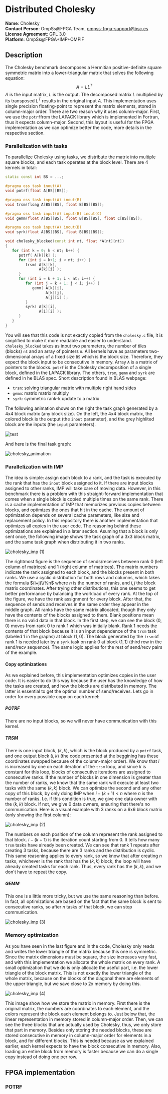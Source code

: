 # Distributed Cholesky

**Name**: Cholesky  
**Contact Person**: OmpSs@FPGA Team, ompss-fpga-support@bsc.es  
**License Agreement**: GPL 3.0  
**Platform**: OmpSs@FPGA+IMP+OMPIF

## Description

The Cholesky benchmark decomposes a Hermitian positive-definite square symmetric matrix into a lower-triangular matrix that solves the following equation:
$$A = LL^T$$
$A$ is the input matrix, $L$ is the output.
The decomposed matrix $L$ multiplied by its transposed $L^T$ results in the original input $A$.
This implementation uses single precision floating-point to represent the matrix elements, stored in column-major order.
There are two reason why it uses column-major.
First, we use the `potrf`from the LAPACK library which is implemented in Fortran, thus it expects column-major.
Second, this layout is useful for the FPGA implementation as we can optimize better the code, more details in the respective section.

### Parallelization with tasks

To parallelize Cholesky using tasks, we distribute the matrix into multiple square blocks, and each task operates at the block level.
There are 4 kernels in total:
```C++
static const int BS = ...;

#pragma oss task inout(A)
void potrf(float A[BS][BS]);

#pragma oss task input(A) inout(B)
void trsm(floag A[BS][BS], float B[BS][BS]);

#pragma oss task input(A) input(B) inout(C)
void gemm(float A[BS][BS], float B[BS][BS], float C[BS][BS]);

#pragma oss task input(A) inout(B)
void syrk(float A[BS][BS], float B[BS][BS]);

void cholesky_blocked(const int nt, float *A[nt][nt])
{
   for (int k = 0; k < nt; k++) {
      potrf( A[k][k] );
      for (int i = k+1; i < nt; i++) {
         trsm( A[k][k],
               A[k][i] );
      }
      for (int i = k + 1; i < nt; i++) {
         for (int j = k + 1; j < i; j++) {
            gemm( A[k][i],
                  A[k][j],
                  A[j][i] );
         }
         syrk( A[k][i],
               A[i][i] );
      }
   }
}
```

You will see that this code is not exactly copied from the `cholesky.c` file, it is simplified to make it more readable and easier to understand.
`cholesky_blocked` takes as input two parameters, the number of tiles (blocks) `nt` and an array of pointers `A`.
All kernels have as parameters two-dimensional arrays of a fixed size `BS` which is the block size.
Therefore, they expect the block input to be consecutive in memory.
Array `A` is a matrix of pointers to the blocks.
`potrf` is the Cholesky decomposition of a single block, defined in the LAPACK library.
The others, `trsm`, `gemm` and `syrk` are defined in he BLAS spec.
Short description found in BLAS webpage:
* `trsm`: solving triangular matrix with multiple right hand sides
* `gemm`: matrix matrix multiply
* `syrk`: symmetric rank-k update to a matrix

The following animation shows on the right the task graph generated by a 4x4 block matrix (any block size).
On the left, the 4x4 block matrix, the colored block is the output (the `inout` parameter), and the grey highlited block are the inputs (the `input` parameters).

![test](https://github.com/bsc-pm-ompss-at-fpga/distributed_Cholesky/assets/17345627/574a499b-5a01-4be8-af61-393bf13b31a0)

And here is the final task graph:

![cholesky_animation](https://github.com/bsc-pm-ompss-at-fpga/distributed_Cholesky/assets/17345627/3a9d5861-ea18-4236-ab6c-85a07256479e)

### Parallelization with IMP

The idea is simple: assign each block to a rank, and the task is executed by the rank that has the `inout` block assigned to it.
If there are input blocks assigned to other ranks, IMP will take care of moving data.
However, in this benchmark there is a problem with this straight-forward implementation that comes when a single block is copied multiple times on the same rank.
There is a cache implementation of IMP that memorizes previous copies between blocks, and optimizes the ones that hit in the cache.
The amount of optimization depends on several cache parameters, like size and replacement policy.
In this repository there is another implementation that optimizes all copies in the user code.
The reasoning behind these optimizations are explained in a later section.
Asuming that a block is only sent once, the following image shows the task graph of a 3x3 block matrix, and the same task graph when distributing it in two ranks.

![cholesky_imp (1)](https://github.com/bsc-pm-ompss-at-fpga/distributed_Cholesky/assets/17345627/bf45b536-0262-4e15-bbac-b43ac0fe65e3)

The rightmost figure is the sequence of sends/receives between rank 0 (left column of matrices) and 1 (right column of matrices).
The matrix numbers indicate the rank assigned to each block, and the blocks present in both ranks.
We use a cyclic distribution for both rows and columns, which takes the formula $(i+j)\\%n$ where $n$ is the number of ranks, and $i,j$ the block matrix coordinates.
After trying other distributions, this one seems to get better performance by balancing the workload of every rank.
At the top of the figure, we have the rank assignment for every block.
After that, the sequence of sends and receives in the same order they appear in the middle graph.
All ranks have the same matrix allocated, though they only have the contents of the blocks assigned to them.
Blank positions mean there is no valid data in that block.
In the first step, we can see the block $(0,0)$ moves from rank 0 to rank 1 which was initially blank.
Rank 1 needs the contents of that block because it is an input dependence of the `trsm` task (labeled 1 in the graphs) at block $(1,0)$.
The block generated by the `trsm` of rank 1 is needed later by a `syrk` task on rank 0 at block $(1,1)$ (third row in the send/recv sequence).
The same logic applies for the rest of send/recv pairs of the example.

#### Copy optimizations

As we explained before, this implementation optimizes copies in the user code.
It is easier to do this way because the user has the knowledge of how the tasks are created, and how the blocks are distributed in memory.
The latter is essential to get the optimal number of send/receives.
Lets go in order for every possible copy on each kernel:

##### POTRF

There are no input blocks, so we will never have communication with this kernel.

##### TRSM

There is one input block, $(k,k)$, which is the block produced by a `potrf` task, and one output block $(i,k)$ (the code presented at the beggining has these coordinates swapped because of the column-major order).
We know that $i$ is increased by one on each iteration of the `trsm` loop, and since $k$ is constant for this loop, blocks of consecutive iterations are assigned to consecutive ranks.
If the number of blocks in one dimension is greater than the number of ranks, we know that the same rank will execute at least two tasks with the same $(k,k)$ block.
We can optimize the second and any other copy of this block, by only doing IMP when $i-(k+1) < n$ where $n$ is the number of ranks.
I.e. if this condition is true, we give one data owner with the $(k,k)$ block.
If not, we give 0 data owners, ensuring that there's no communication.
Here is a visual example with 3 ranks on a 6x6 block matrix (only showing the first column):

![cholesky_imp (2)](https://github.com/bsc-pm-ompss-at-fpga/distributed_Cholesky/assets/17345627/1084518a-a0a5-44b1-b631-a13421fda697)

The numbers on each position of the column represent the rank assigned to that block.
$i-(k+1)$ is the iteration count starting from 0.
It tells how many `trsm` tasks have already been created.
We can see that rank 1 repeats after creating 3 tasks, because there are 3 ranks and the distribution is cyclic.
This same reasoning applies to every rank, so we know that after creating $n$ tasks, whichever is the rank that has the $(k,k)$ block, the loop will have already created tasks for each rank.
Thus, every rank has the $(k,k)$, and we don't have to repeat the copy.

##### GEMM

This one is a little more tricky, but we use the same reasoning than before.
In fact, all optimizations are based on the fact that the same block is sent to consecutive ranks, so after $n$ tasks of that block, we can stop communication.

![cholesky_imp (3)](https://github.com/bsc-pm-ompss-at-fpga/distributed_Cholesky/assets/17345627/ae2692f0-ac07-474d-9c78-d9ecfc7f407c)


### Memory optimization

As you have seen in the last figure and in the code, Cholesky only reads and writes the lower triangle of the matrix because this one is symmetric.
Since the matrix dimensions must be square, the size increases very fast, and with this implementation we allocate the whole matrix on every rank.
A small optimization that we do is only allocate the useful part, i.e. the lower triangle of the block matrix.
This is not exactly the lower triangle of the whole matrix, because on the blocks of the diagonal there are elements of the upper triangle, but we save close to 2x memory by doing this.

![cholesky_imp (4)](https://github.com/bsc-pm-ompss-at-fpga/distributed_Cholesky/assets/17345627/7c717c5c-12b7-4d84-b2c0-3ea1f57fea93)

This image show how we store the matrix in memory.
First there is the original matrix, the numbers are coordinates to each element, and the colors represent the block each element belongs to.
Just below that, the linear representation in memory stored in column-major order.
Then, we can see the three blocks that are actually used by Cholesky, thus, we only store that part in memory.
Besides only storing the needed blocks, these are stored consecutive in memory in column-major order for elements in a block, and for different blocks.
This is needed because as we explained earlier, each kernel expects to have the block consecutive in memory.
Also, loading an entire block from memory is faster because we can do a single copy instead of doing one per row.

## FPGA implementation

### POTRF


